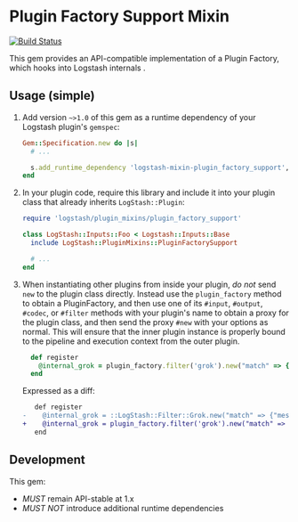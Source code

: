 # Plugin Factory Support Mixin

[![Build Status](https://travis-ci.com/logstash-plugins/logstash-mixin-plugin_factory_support.svg?branch=main)](https://travis-ci.com/logstash-plugins/logstash-mixin-plugin_factory_support)

This gem provides an API-compatible implementation of a Plugin Factory,
which hooks into Logstash internals
.

## Usage (simple)

1. Add version `~>1.0` of this gem as a runtime dependency of your Logstash plugin's `gemspec`:

    ~~~ ruby
    Gem::Specification.new do |s|
      # ...

      s.add_runtime_dependency 'logstash-mixin-plugin_factory_support', '~>1.0'
    end
    ~~~

2. In your plugin code, require this library and include it into your plugin class
   that already inherits `LogStash::Plugin`:

    ~~~ ruby
    require 'logstash/plugin_mixins/plugin_factory_support'

    class LogStash::Inputs::Foo < Logstash::Inputs::Base
      include LogStash::PluginMixins::PluginFactorySupport

      # ...
    end
    ~~~

3. When instantiating other plugins from inside your plugin, _do not_ send `new`
   to the plugin class directly. Instead use the `plugin_factory`
   method to obtain a PluginFactory, and then use one of its `#input`, `#output`,
   `#codec`, or `#filter` methods with your plugin's name to obtain a proxy for
   the plugin class, and then send the proxy `#new` with your options as normal.
   This will ensure that the inner plugin instance is properly bound to the pipeline
   and execution context from the outer plugin.

    ~~~ ruby
      def register
        @internal_grok = plugin_factory.filter('grok').new("match" => {"message" => "^PATTERN"})
      end
    ~~~

    Expressed as a diff:

    ~~~ diff
       def register
    -    @internal_grok = ::LogStash::Filter::Grok.new("match" => {"message" => "^PATTERN"})
    +    @internal_grok = plugin_factory.filter('grok').new("match" => {"message" => "^PATTERN"})
       end

    ~~~

## Development

This gem:
 - *MUST* remain API-stable at 1.x
 - *MUST NOT* introduce additional runtime dependencies
